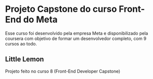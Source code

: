 # Projeto Capstone do curso Front-End do Meta

Esse curso foi desenvolvido pela empresa Meta e disponibilizado pela coursera com objetivo de formar um desenvolvedor completo, com 9 cursos ao todo.

## Little Lemon

Projeto feito no curso 8 (Front-End Developer Capstone)
